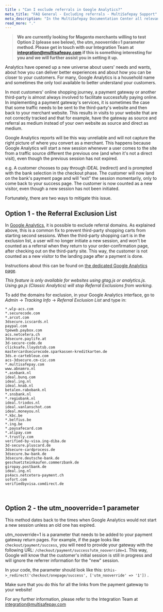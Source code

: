 ```yaml
---
title : "Can I exclude referrals in Google Analytics?"
meta_title: "FAQ General - Excluding referrals - MultiSafepay Support"
meta_description: "In the MultiSafepay Documentation Center all relevant information regarding our Plugins and API. As well as Support pages for Payment Method, Tools and General Questions. You can also find the contact details of our Support Team and Integration Team."
read_more: "."
---
```


> **We are currently looking for Magento merchants willing to test Option 2 (please see below), the utm_nooverride=1 parameter method. Please get in touch with our Integration Team at <integration@multisafepay.com> if this is something interesting for you and we will further assist you in setting it up.**

Analytics have opened up a new universe about users' needs and wants, about how you can deliver better experiences and about how you can be closer to your customers. 
For many, Google Analytics is a household name and sometimes the only tool available to better understand your customers.  

In most customers' online shopping journey, a payment gateway or another third-party is almost always involved to facilitate successfully paying online.  In implementing a payment gateway's services, it is sometimes the case that some traffic needs to be sent to the third-party's website and then back to your merchant website. This results in visits to your website that are not correctly tracked and that for example, have the gateway as source and referral as medium instead of your own website as source and direct as medium. 

Google Analytics reports will be this way unreliable and will not capture the right picture of where you convert as a merchant. This happens because Google Analytics will start a new session whenever a user comes to the site from a traffic source different the previous one (and when it's not a direct visit), even though the previous session has not expired.

e.g. A customer chooses to pay through iDEAL (redirect) and is prompted with the bank selection in the checkout phase. The customer will now land on the bank's payment page 
and will "exit" the session momentarily, only to come back to your success page. The customer is now counted as a new visitor, even though a new session has not been initiated.

Fortunately, there are two ways to mitigate this issue.

## Option 1 - the Referral Exclusion List

In [Google Analytics](https://support.google.com/analytics/answer/1008015), it is possible to exclude referral domains. As explained above, this is a common fix to prevent third-party shopping carts from starting second sessions. When the third-party shopping cart is in the exclusion list, a user will no longer initiate a new session, and won't be counted as a referral when they return to your order-confirmation page, after checking out on the third-party site. This way, the customer is not counted as a new visitor to the landing page after a payment is done.

Instructions about this can be found on [the dedicated Google Analytics page](https://support.google.com/analytics/answer/2795830).


*This feature is only available for websites using gtag.js or analytics.js.</br>
Using ga.js (Classic Analytics) will stop Referral Exclusions from working.*

To add the domains for exclusion, in your Google Analytics interface, go to _Admin_ -> _Tracking Info_ -> _Referral Exclusion List_  and type in:


```
*.wlp-acs.com
*.securecode.com
*.arcot.com
3dsecure.icscards.nl
paypal.com
tpeweb.paybox.com
acs.netcetera.ch
3dsecure.paylife.at
3d-secure-code.de
clicksafe.lloydstsb.com
mastercardsecurecode.sparkassen-kreditkarten.de
3ds.e-cartebleue.com
acs-3dsecure.cm-cic.com
*.multisafepay.com
www.abnamro.nl
*.asnbank.nl
ideal.bunq.com
ideal.ing.nl
ideal.knab.nl
betalen.rabobank.nl
*.snsbank.nl
*.regiobank.nl
ideal.triodos.nl
ideal.vanlanschot.com
ideal.moneyou.nl
*.kbc.be
*.belfius.be
*.ing.be
*.paysafecard.com
*.alipay.com
*.trustly.com
verified-by-visa.ing-diba.de
3d-secure.pluscard.de
3dsecure-cardprocess.de
3dsecure.bw-bank.de
3dsecure.deutsche-bank.de
geschuetzteinkaufen.commerzbank.de
giropay.postbank.de
ideal.ing.nl
ps4acs.netcetera-payment.ch
sofort.com
verifiedbyvisa.comdirect.de
```

<br>


## Option 2 - the utm_nooverride=1 parameter

This method dates back to the times when Google Analytics would not start a new session unless an old one has expired. 

utm_nooverride=1 is a parameter that needs to be added to your payment gateway return pages. For example, if the page looks like ```checkout/payment/success```, you will need to provide your gateway with the following URL: ```/checkout/payment/success?utm_nooverride=1```. This way, Google will know that the customer's initial session is still in progress and will ignore the referrer information for the "new" session. 

In your code, the parameter should look like this: ```$this->_redirect('checkout/onepage/success', ['utm_nooverride' => '1'])``` .

Make sure that you do this for all the links from the payment gateway to your website!

For any further information, please refer to the Integration Team at integration@multisafepay.com 